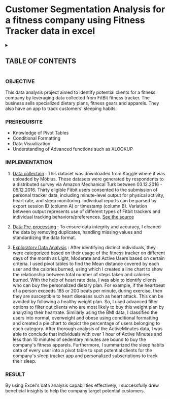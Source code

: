 # Customer Segmentation Analysis for a fitness company using Fitness Tracker data in excel 
<details>
  <summary><h2>TABLE OF CONTENTS</h2></summary>

  - [OBJECTIVE](#obj)
  - [PREREQUISITE](#pre)
  - [IMPLEMENTATION](#imp)
  - [RESULT](#res) 

</details>

<a id="obj"></a>
### OBJECTIVE
This data analysis project aimed to identify potential clients for a fitness company by leveraging data collected from FitBit fitness tracker. The business sells specialized dietary plans, fitness gears and apparels. They also have an app to track customers' sleeping habits. 

<a id="pre"></a>
### PREREQUISITE 

- Knowledge of Pivot Tables
- Conditional Formatting
- Data Visualization
- Understanding of Advanced functions such as XLOOKUP

<a id="imp"></a>
### IMPLEMENTATION

1. <u>Data collection</u> :
   This dataset was downloaded from Kaggle where it was uploaded by Möbius. These datasets were generated by respondents to a distributed survey via Amazon Mechanical Turk between 03.12.2016 - 05.12.2016. Thirty eligible Fitbit users consented to the submission of personal tracker data, including minute-level output for physical activity, heart rate, and sleep monitoring. Individual reports can be parsed by export session ID (column A) or timestamp (column B). Variation between output represents use of different types of Fitbit trackers and individual tracking behaviors/preferences. [See the source](https://zenodo.org/record/53894#.Y7PTU3ZBy3C "The Fitness Tracker Dataset")

2. <u>Data Pre-processing</u> :
    To ensure data integrity and accuracy, I cleaned the data by removing duplicates, handling missing values and standardizing the data format.

3. <u>Exploratory Data Analysis</u> :
   After identifying distinct individuals, they were categorized based on their usage of the fitness tracker on different days of the month as Light, Moderate and Active Users based on certain criteria. I used pivot tables to find the  Mean distance covered by each user and the calories burned, using which I created a line chart to show the relationship between total number of steps taken and calories burned.
   With the help of heart rate data, I was able to identify clients who can buy the personalized dietary plan. For example, if the heartbeat of a person exceeds 185 or 200 beats per minute, during exercise, then they are susceptible to heart diseases such as heart attack. This can be avoided by following a healthy weight plan. So, I used advanced filter options to filter out clients who are most likely to buy this weight plan by analyzing their heartrate.
    Similarly using the BMI data, I classified the users into normal, overweight and obese using conditional formatting and created a pie chart to depict the percentage of users belonging to each category. After thorough analysis of the ActiveMinutes data, I was able to conclude that individuals with over 1 hour of Active Minutes and less than 10 minutes of sedentary minutes are bound to buy the company's fitness apparels. Furthermore, I summarized the sleep habits data of every user into a pivot table to spot potential clients for the company's sleep tracker app and personalized subscriptions to track their sleep.

<a id="res"></a>
### RESULT
By using Excel's data analysis capabilities effectively, I successfully drew beneficial insights to help the company target potential customers. 

    
   

